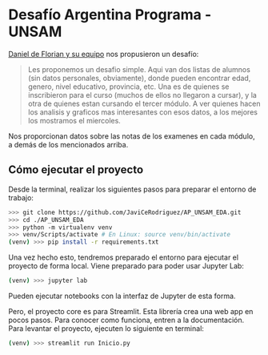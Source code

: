 # Desafío Argentina Programa - UNSAM

[Daniel de Florian y su equipo](https://argentinaprograma.unsam.edu.ar/paginas/equipo) nos propusieron un desafío:

> Les proponemos un desafio simple. Aqui van dos listas de alumnos (sin datos personales, obviamente), donde pueden encontrar edad, genero, nivel educativo, provincia, etc. Una es de quienes se inscribieron para el curso (muchos de ellos no llegaron a cursar), y la otra de quienes estan cursando el tercer módulo. A ver quienes hacen los analisis y graficos mas interesantes con esos datos, a los mejores los mostramos el miercoles.

Nos proporcionan datos sobre las notas de los examenes en cada módulo, a demás de los mencionados arriba.


## Cómo ejecutar el proyecto

Desde la terminal, realizar los siguientes pasos para preparar el entorno de trabajo:

```sh
>>> git clone https://github.com/JaviCeRodriguez/AP_UNSAM_EDA.git
>>> cd ./AP_UNSAM_EDA
>>> python -m virtualenv venv
>>> venv/Scripts/activate # En Linux: source venv/bin/activate
(venv) >>> pip install -r requirements.txt 
```

Una vez hecho esto, tendremos preparado el entorno para ejecutar el proyecto de forma local. Viene preparado para poder usar Jupyter Lab:

```sh
(venv) >>> jupyter lab
```

Pueden ejecutar notebooks con la interfaz de Jupyter de esta forma.

Pero, el proyecto core es para Streamlit. Esta librería crea una web app en pocos pasos. Para conocer como funciona, entren a la documentación. Para levantar el proyecto, ejecuten lo siguiente en terminal:

```sh
(venv) >>> streamlit run Inicio.py
```